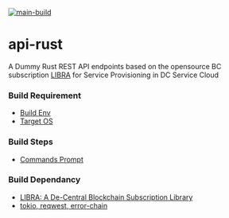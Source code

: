 [![main-build](https://github.com/dc-release/api-rust/actions/workflows/main.yml/badge.svg)](https://github.com/dc-release/api-rust/actions/workflows/main.yml)
# api-rust
A Dummy Rust REST API endpoints based on the opensource BC subscription [LIBRA](https://github.com/LIBRA-Release/libra) for Service Provisioning in DC Service Cloud

### Build Requirement
- [Build Env](https://github.com/dc-release/api-rust/runs/2758353360?check_suite_focus=true#step:3:19)
- [Target OS](https://github.com/dc-release/api-rust/runs/2758353360?check_suite_focus=true#step:3:15)

### Build Steps
- [Commands Prompt](https://github.com/dc-release/api-rust/blob/main/.github/workflows/main.yml#L22)

### Build Dependancy
- [LIBRA: A De-Central Blockchain Subscription Library](https://github.com/LIBRA-Release/libra)
- [tokio, reqwest, error-chain](https://github.com/dc-release/api-rust/blob/main/Cargo.toml#L8)
